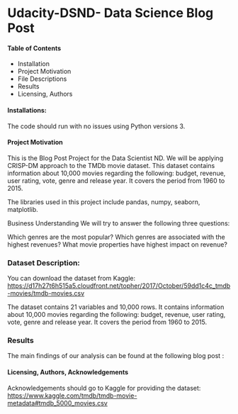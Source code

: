 # Udacity-DSND- Data Science Blog Post

#### Table of Contents
- Installation
- Project Motivation
- File Descriptions
- Results
- Licensing, Authors 


#### Installations:

The code should run with no issues using Python versions 3.


#### Project Motivation

This is the Blog Post Project for the Data Scientist ND. We will be applying CRISP-DM approach to the TMDb movie dataset. This dataset contains information about 10,000 movies regarding the following: budget, revenue, user rating, vote, genre and release year. It covers the period from 1960 to 2015.

The libraries used in this project include pandas, numpy, seaborn, matplotlib.

Business Understanding
We will try to answer the following three questions:

Which genres are the most popular?
Which genres are associated with the highest revenues?
What movie properties have highest impact on revenue?


### Dataset Description:

You can download the dataset from Kaggle: https://d17h27t6h515a5.cloudfront.net/topher/2017/October/59dd1c4c_tmdb-movies/tmdb-movies.csv 

The dataset contains 21 variables and 10,000 rows. It contains information about 10,000 movies regarding the following: budget, revenue, user rating, vote, genre and release year. It covers the period from 1960 to 2015.


### Results

The main findings of our analysis can be found at the following blog post : 

#### Licensing, Authors, Acknowledgements
Acknowledgements should go to Kaggle for providing the dataset:
https://www.kaggle.com/tmdb/tmdb-movie-metadata#tmdb_5000_movies.csv






